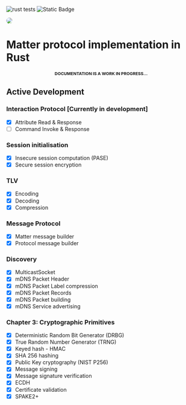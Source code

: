 ![rust tests](https://github.com/MihaelBercic/rust-matter/actions/workflows/workflow.yml/badge.svg)
![Static Badge](https://img.shields.io/badge/in%20active%20development%20-%20green)

<img style="border-radius: 10px" src="https://repository-images.githubusercontent.com/766485479/9abf65f5-d6c0-4723-a298-9f1bc87a4337"/>

# Matter protocol implementation in Rust

<div style="text-align:center; text-transform:uppercase; font-size: 11px; font-weight: bold"> Documentation is a work in progress...</div>

## Active Development

### Interaction Protocol [Currently in development]

- [x] Attribute Read & Response
- [ ] Command Invoke & Response

### Session initialisation

- [x] Insecure session computation (PASE)
- [x] Secure session encryption

### TLV

- [x] Encoding
- [x] Decoding
- [x] Compression

### Message Protocol

- [x] Matter message builder
- [x] Protocol message builder

### Discovery

- [x] MulticastSocket
- [x] mDNS Packet Header
- [x] mDNS Packet Label compression
- [x] mDNS Packet Records
- [x] mDNS Packet building
- [x] mDNS Service advertising

### Chapter 3: Cryptographic Primitives

- [x] Deterministic Random Bit Generator (DRBG)
- [x] True Random Number Generator (TRNG)
- [x] Keyed hash - HMAC
- [x] SHA 256 hashing
- [x] Public Key cryptography (NIST P256)
- [x] Message signing
- [x] Message signature verification
- [x] ECDH
- [x] Certificate validation
- [x] SPAKE2+